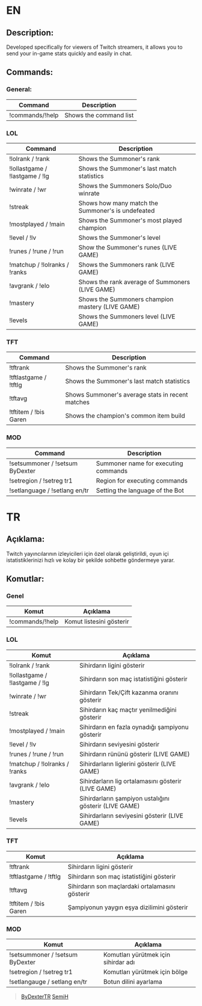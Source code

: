# EN

## Description:

Developed specifically for viewers of Twitch streamers, it allows you to send your in-game stats quickly and easily in chat.

## Commands:

### General:
|Command|Description|
|-|-|
|!commands/!help|Shows the command list

### LOL
|Command|Description|
|-|-|
|!lolrank / !rank|Shows the Summoner's rank
|!lollastgame / !lastgame / !lg|Shows the Summoner's last match statistics
|!winrate / !wr|Shows the Summoners Solo/Duo winrate
|!streak|Shows how many match the Summoner's is undefeated
|!mostplayed / !main|Shows the Summoner's most played champion
|!level / !lv|Shows the Summoner's level
|!runes / !rune / !run|Show the Summoner's runes (LIVE GAME)
|!matchup / !lolranks / !ranks|Shows the Summoners rank (LIVE GAME)
|!avgrank / !elo|Shows the rank average of Summoners (LIVE GAME)
|!mastery|Shows the Summoners champion mastery (LIVE GAME)
|!levels|Shows the Summoners level (LIVE GAME)

### TFT
|Command|Description|
|-|-|
|!tftrank|Shows the Summoner's rank
|!tftlastgame / !tftlg|Shows the Summoner's last match statistics
|!tftavg|Shows Summoner's average stats in recent matches
|!tftitem / !bis Garen|Shows the champion's common item build

### MOD
|Command|Description|
|-|-|
|!setsummoner / !setsum ByDexter|Summoner name for executing commands
|!setregion / !setreg tr1|Region for executing commands
|!setlanguage / !setlang en/tr|Setting the language of the Bot

# TR

## Açıklama:
Twitch yayıncılarının izleyicileri için özel olarak geliştirildi, oyun içi istatistiklerinizi hızlı ve kolay bir şekilde sohbette göndermeye yarar.

## Komutlar:

### Genel
|Komut|Açıklama|
|-|-|
|!commands/!help|Komut listesini gösterir                     

### LOL
|Komut|Açıklama|
|-|-|
|!lolrank / !rank|Sihirdarın ligini gösterir
|!lollastgame / !lastgame / !lg|Sihirdarın son maç istatistiğini gösterir
|!winrate / !wr|Sihirdarın Tek/Çift kazanma oranını gösterir
|!streak|Sihirdarın kaç maçtır yenilmediğini gösterir
|!mostplayed / !main|Sihirdarın en fazla oynadığı şampiyonu gösterir
|!level / !lv|Sihirdarın seviyesini gösterir
|!runes / !rune / !run|Sihirdarın rününü gösterir (LIVE GAME)
|!matchup / !lolranks / !ranks|Sihirdarların liglerini gösterir (LIVE GAME)
|!avgrank / !elo|Sihirdarların lig ortalamasını gösterir (LIVE GAME)
|!mastery|Sihirdarların şampiyon ustalığını gösterir (LIVE GAME)
|!levels|Sihirdarların seviyesini gösterir (LIVE GAME)

### TFT
|Komut|Açıklama|
|-|-|
|!tftrank|Sihirdarın ligini gösterir
|!tftlastgame / !tftlg|Sihirdarın son maç istatistiğini gösterir
|!tftavg|Sihirdarın son maçlardaki ortalamasını gösterir
|!tftitem / !bis Garen|Şampiyonun yaygın eşya dizilimini gösterir

### MOD
|Komut|Açıklama|
|-|-|
|!setsummoner / !setsum ByDexter|Komutları yürütmek için sihirdar adı
|!setregion / !setreg tr1|Komutları yürütmek için bölge
|!setlangauge / setlang en/tr|Botun dilini ayarlama

> [ByDexterTR](https://github.com/ByDexterTR)
> [SemiH](https://github.com/hsemihaktas)